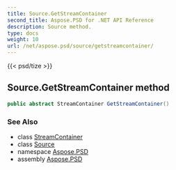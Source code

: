 ```yaml
---
title: Source.GetStreamContainer
second_title: Aspose.PSD for .NET API Reference
description: Source method. 
type: docs
weight: 10
url: /net/aspose.psd/source/getstreamcontainer/
---
```

{{< psd/tize >}}
## Source.GetStreamContainer method

```csharp
public abstract StreamContainer GetStreamContainer()
```

### See Also

* class [StreamContainer](../../streamcontainer/)
* class [Source](../)
* namespace [Aspose.PSD](../../source/)
* assembly [Aspose.PSD](../../../)


